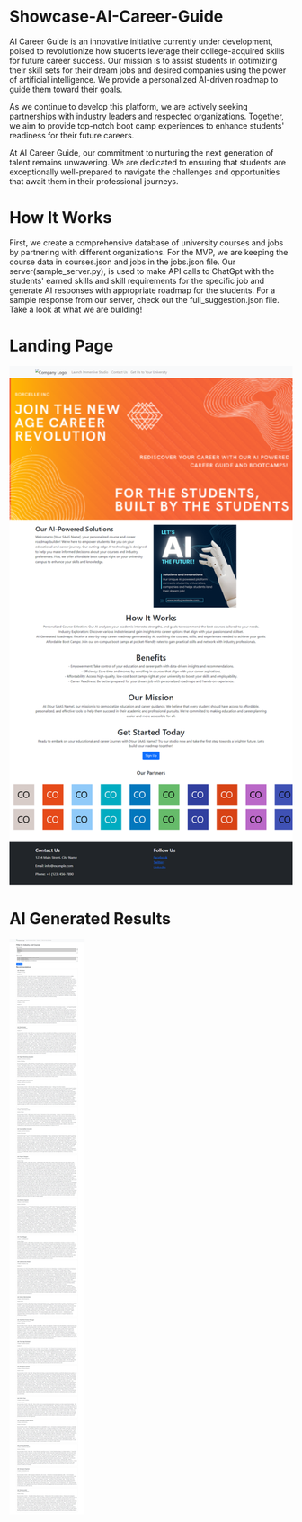 # Showcase-AI-Career-Guide
AI Career Guide is an innovative initiative currently under development, poised to revolutionize how students leverage their college-acquired skills for future career success. Our mission is to assist students in optimizing their skill sets for their dream jobs and desired companies using the power of artificial intelligence. We provide a personalized AI-driven roadmap to guide them toward their goals.

As we continue to develop this platform, we are actively seeking partnerships with industry leaders and respected organizations. Together, we aim to provide top-notch boot camp experiences to enhance students' readiness for their future careers.

At AI Career Guide, our commitment to nurturing the next generation of talent remains unwavering. We are dedicated to ensuring that students are exceptionally well-prepared to navigate the challenges and opportunities that await them in their professional journeys.
# How It Works
First, we create a comprehensive database of university courses and jobs by partnering with different organizations. For the MVP, we are keeping the course data in courses.json and jobs in the jobs.json file. Our server(sample_server.py), is used to make API calls to ChatGpt with the students' earned skills and skill requirements for the specific job and generate AI responses with appropriate roadmap for the students.
For a sample response from our server, check out the full_suggestion.json file.
Take a look at what we are building!
# Landing Page
[![Landing Page](https://github.com/Upal113/Showcase-AI-Career-Guide/blob/main/Your-Company.png)](https://github.com/Upal113/Showcase-AI-Career-Guide/blob/main/Your-Company.png)
# AI Generated Results
![AI Generated Result](https://github.com/Upal113/Showcase-AI-Career-Guide/blob/main/ResultsPageMyApp.png)
